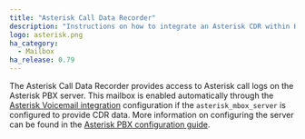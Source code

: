 ```yaml
---
title: "Asterisk Call Data Recorder"
description: "Instructions on how to integrate an Asterisk CDR within Home Assistant."
logo: asterisk.png
ha_category:
  - Mailbox
ha_release: 0.79
---
```


The Asterisk Call Data Recorder provides access to Asterisk call logs on the Asterisk PBX server. This mailbox is enabled automatically through the [Asterisk Voicemail integration](/components/asterisk_mbox/) configuration if the `asterisk_mbox_server` is configured to provide CDR data.  More information on configuring the server can be found in the [Asterisk PBX configuration guide](/docs/asterisk_mbox/).
